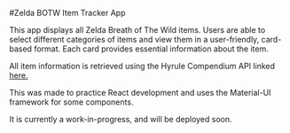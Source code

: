 #Zelda BOTW Item Tracker App

This app displays all Zelda Breath of The Wild items. Users are able to select different categories of items and view them in a user-friendly, card-based format. Each card provides essential information about the item.

All item information is retrieved using the Hyrule Compendium API linked [here.](https://gadhagod.github.io/Hyrule-Compendium-API/#/)

This was made to practice React development and uses the Material-UI framework for some components. 

It is currently a work-in-progress, and will be deployed soon.
